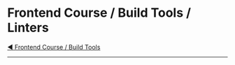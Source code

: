 # Frontend Course / Build Tools / Linters

[:arrow_backward: Frontend Course / Build Tools](./README.md)

---
